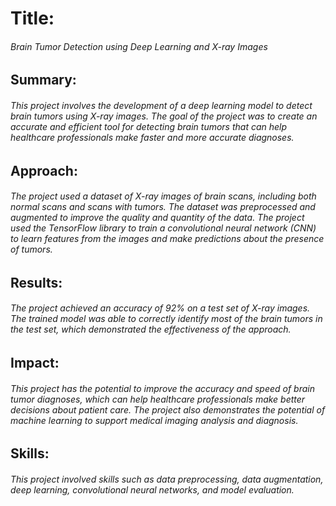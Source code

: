 # Title:
###### Brain Tumor Detection using Deep Learning and X-ray Images

## Summary:
###### This project involves the development of a deep learning model to detect brain tumors using X-ray images. The goal of the project was to create an accurate and efficient tool for detecting brain tumors that can help healthcare professionals make faster and more accurate diagnoses.

## Approach:
###### The project used a dataset of X-ray images of brain scans, including both normal scans and scans with tumors. The dataset was preprocessed and augmented to improve the quality and quantity of the data. The project used the TensorFlow library to train a convolutional neural network (CNN) to learn features from the images and make predictions about the presence of tumors.

## Results:
###### The project achieved an accuracy of 92% on a test set of X-ray images. The trained model was able to correctly identify most of the brain tumors in the test set, which demonstrated the effectiveness of the approach.

## Impact:
###### This project has the potential to improve the accuracy and speed of brain tumor diagnoses, which can help healthcare professionals make better decisions about patient care. The project also demonstrates the potential of machine learning to support medical imaging analysis and diagnosis.

## Skills:
###### This project involved skills such as data preprocessing, data augmentation, deep learning, convolutional neural networks, and model evaluation.
